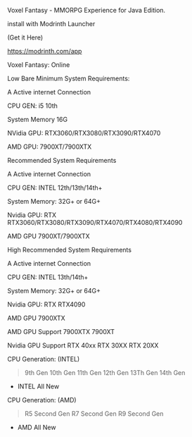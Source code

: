 Voxel Fantasy - MMORPG Experience for Java Edition.

install with Modrinth Launcher

(Get it Here) 

https://modrinth.com/app

Voxel Fantasy: Online

Low Bare Minimum System Requirements:

A Active internet Connection

CPU GEN: i5 10th

System Memory 16G

NVidia GPU: RTX3060/RTX3080/RTX3090/RTX4070 

AMD GPU: 7900XT/7900XTX

Recommended System Requirements

A Active internet Connection

CPU GEN: INTEL 12th/13th/14th+

System Memory: 32G+ or 64G+

Nvidia GPU: RTX RTX3060/RTX3080/RTX3090/RTX4070/RTX4080/RTX4090

AMD GPU 7900XT/7900XTX

High Recommended System Requirements

A Active internet Connection

CPU GEN: INTEL 13th/14th+

System Memory: 32G+ or 64G+

Nvidia GPU: RTX RTX4090

AMD GPU 7900XTX


AMD GPU Support
7900XTX
7900XT

Nvidia GPU Support
RTX 40xx
RTX 30XX
RTX 20XX

CPU Generation: (INTEL)
>9th Gen
>10th Gen
>11th Gen
>12th Gen
>13Th Gen
>14th Gen
+ INTEL All New

CPU Generation: (AMD)
>R5 Second Gen
>R7 Second Gen
>R9 Second Gen
+ AMD All New

  
